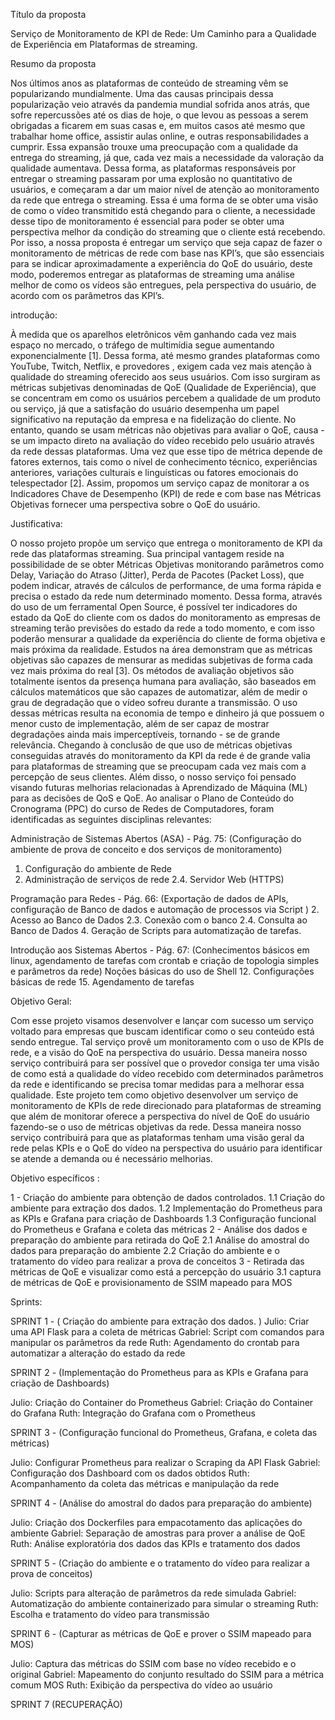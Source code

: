 
Título da proposta

Serviço de Monitoramento de KPI de Rede: Um Caminho para a Qualidade de Experiência em Plataformas de streaming.

Resumo da proposta

  Nos últimos anos as plataformas de conteúdo de streaming vêm se popularizando mundialmente. Uma das causas principais dessa popularização veio através da pandemia mundial sofrida anos atrás, que sofre repercussões até os dias de hoje, o que levou as pessoas a serem obrigadas a ficarem em suas casas e, em  muitos casos até mesmo que trabalhar home office, assistir aulas online, e outras responsabilidades a cumprir. Essa expansão trouxe uma preocupação com a qualidade da entrega do streaming, já que, cada vez mais a necessidade da valoração da qualidade aumentava. Dessa forma, as plataformas responsáveis por entregar o streaming passaram por uma explosão no quantitativo de usuários, e começaram a dar um maior nível de atenção ao monitoramento da rede que entrega o streaming. Essa é uma forma de se obter uma visão de como o vídeo transmitido está chegando para o cliente, a necessidade desse tipo de monitoramento é essencial para poder se obter uma perspectiva melhor da condição do streaming que o cliente está recebendo. Por isso, a nossa proposta é entregar um serviço que seja capaz de fazer o monitoramento de métricas de rede com base nas KPI’s, que são essenciais para se indicar aproximadamente a experiência do QoE do usuário, deste modo, poderemos entregar as plataformas de streaming uma análise melhor de como os vídeos são entregues, pela perspectiva do usuário, de acordo com os parâmetros das KPI’s.

introdução:

  À medida que os aparelhos eletrônicos vêm ganhando cada vez mais espaço no mercado, o tráfego de multimídia segue aumentando exponencialmente [1]. Dessa forma, até mesmo grandes plataformas como YouTube, Twitch, Netflix, e provedores , exigem cada vez mais atenção à qualidade do streaming oferecido aos seus usuários. Com isso surgiram as métricas subjetivas denominadas de QoE (Qualidade de Experiência), que se concentram em como os usuários percebem a qualidade de um produto ou serviço, já que a satisfação do usuário desempenha um papel significativo na reputação da empresa e na fidelização do cliente. No entanto, quando se usam métricas não objetivas para avaliar o QoE, causa - se um impacto direto na avaliação do vídeo recebido pelo usuário através da rede dessas plataformas. Uma vez que esse tipo de métrica depende de fatores externos, tais como o nível de conhecimento técnico, experiências anteriores, variações culturais e linguísticas ou fatores emocionais do telespectador [2]. Assim, propomos um serviço capaz de monitorar a os Indicadores Chave de Desempenho (KPI) de rede e com base nas Métricas Objetivas fornecer uma perspectiva sobre o QoE do usuário.

Justificativa:

  O nosso projeto propõe um serviço que entrega o monitoramento de KPI da rede das plataformas streaming. Sua principal vantagem reside na possibilidade de se obter Métricas Objetivas monitorando parâmetros como Delay, Variação do Atraso (Jitter), Perda de Pacotes (Packet Loss), que podem indicar, através de cálculos de performance, de uma forma rápida e precisa o estado da rede num determinado momento. Dessa forma, através do uso de um ferramental Open Source, é possível ter indicadores do estado da QoE do cliente com os dados do monitoramento as empresas de streaming terão previsões do estado da rede a todo momento, e com isso poderão mensurar a qualidade da experiência do cliente de forma objetiva e mais próxima da realidade. Estudos na área demonstram que as métricas objetivas são capazes de mensurar as medidas subjetivas de forma cada vez mais próxima do real [3]. Os métodos de avaliação objetivos são totalmente isentos da presença humana para avaliação, são baseados em cálculos matemáticos que são capazes de automatizar, além de medir o grau de degradação que o vídeo sofreu durante a transmissão. O uso dessas métricas resulta na economia de tempo e dinheiro já que possuem o menor custo de implementação, além de ser capaz de mostrar degradações ainda mais imperceptíveis, tornando - se de grande relevância. Chegando à conclusão de que uso de métricas objetivas conseguidas através do monitoramento da KPI da rede é de grande valia para plataformas de streaming que se preocupam cada vez mais com a percepção de seus clientes. Além disso, o nosso serviço foi pensado visando futuras melhorias relacionadas à Aprendizado de Máquina (ML) para as decisões de QoS e QoE.
Ao analisar o Plano de Conteúdo do Cronograma (PPC) do curso de Redes de Computadores, foram identificadas as seguintes disciplinas relevantes:

Administração de Sistemas Abertos (ASA) - Pág. 75:
(Configuração do ambiente de prova de conceito e dos serviços de monitoramento)
1. Configuração do ambiente de Rede 
2. Administração de serviços de rede 
2.4. Servidor Web (HTTPS)

Programação para Redes - Pág. 66:
(Exportação de dados de APIs, configuração de Banco de dados e automação de processos via Script )
2. Acesso ao Banco de Dados
2.3. Conexão com o banco 
2.4. Consulta ao Banco de Dados
4. Geração de Scripts para automatização de tarefas.

Introdução aos Sistemas Abertos - Pág. 67:
(Conhecimentos básicos em linux, agendamento de tarefas com crontab e criação de topologia simples e parâmetros da rede)
Noções básicas do uso de Shell
     12. Configurações básicas de rede
     15. Agendamento de tarefas

Objetivo Geral:

  Com esse projeto visamos desenvolver e lançar com sucesso um serviço voltado para empresas que buscam identificar como o seu conteúdo está sendo entregue. Tal serviço provê um monitoramento com o uso de KPIs de rede, e a visão do QoE na perspectiva do usuário. Dessa maneira nosso serviço contribuirá para ser possível que o provedor consiga ter uma visão de como está a qualidade do vídeo recebido com determinados parâmetros da rede e identificando se precisa tomar medidas para a melhorar essa qualidade.
Este projeto tem como objetivo desenvolver um serviço de monitoramento de KPIs de rede direcionado para plataformas de streaming que além de monitorar oferece a perspectiva do nível de QoE do usuário fazendo-se o uso de métricas objetivas da rede. Dessa maneira nosso serviço contribuirá para que as plataformas tenham uma visão geral da rede pelas KPIs e o QoE do vídeo na perspectiva do usuário para identificar se atende a demanda ou é necessário melhorias. 

Objetivo específicos : 

 1 - Criação do ambiente para obtenção de dados controlados.
1.1  Criação do ambiente para extração dos dados.
1.2 Implementação do Prometheus para as KPIs e Grafana para criação de Dashboards
1.3 Configuração funcional do Prometheus e Grafana e coleta das métricas
2 - Análise dos dados e preparação do ambiente para retirada do QoE
	2.1 Análise do amostral do dados para preparação do ambiente
	2.2 Criação do ambiente e o tratamento do vídeo para realizar a prova de conceitos
3 - Retirada das métricas de QoE e visualizar como está a percepção do usuário
3.1 captura de métricas de QoE e provisionamento de SSIM mapeado para MOS

Sprints:

SPRINT 1 - (  Criação do ambiente para extração dos dados. )
Julio:       Criar uma API Flask para a coleta de métricas
Gabriel:   Script com comandos para manipular os parâmetros da rede
 Ruth:      Agendamento do crontab para automatizar a alteração do estado da rede

SPRINT 2 - (Implementação do Prometheus para as KPIs e Grafana para criação de Dashboards)

Julio:       Criação do Container do Prometheus
Gabriel:   Criação do Container do Grafana 
Ruth:       Integração do Grafana com o Prometheus

SPRINT 3 - (Configuração funcional do Prometheus, Grafana, e coleta das métricas) 

Julio:      Configurar Prometheus para realizar o Scraping da API Flask 
Gabriel:  Configuração dos Dashboard com os dados obtidos
Ruth:       Acompanhamento da coleta das métricas e manipulação da rede

SPRINT 4 - (Análise do amostral do dados para preparação do ambiente)

Julio:      Criação dos Dockerfiles para empacotamento das aplicações do ambiente 
Gabriel:  Separação de amostras para prover a análise de QoE
Ruth:      Análise exploratória dos dados das KPIs e tratamento dos dados

SPRINT 5 - (Criação do ambiente e o tratamento do vídeo para realizar a prova de conceitos)
 
Julio:      Scripts para alteração de parâmetros da rede simulada
Gabriel:  Automatização do ambiente containerizado para simular o streaming
Ruth:      Escolha e tratamento do vídeo para transmissão

SPRINT 6 - (Capturar as métricas de QoE e prover o SSIM mapeado para MOS)

Julio:	     Captura das métricas do SSIM com base no vídeo recebido e o original
Gabriel:  Mapeamento do conjunto resultado do SSIM para a métrica comum MOS
Ruth:      Exibição da perspectiva do vídeo ao usuário

SPRINT 7 (RECUPERAÇÃO) 
